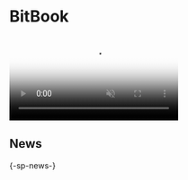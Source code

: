 # BitBook

<video controls autoplay loop muted poster="logo.gif">
  <source src="logo.mp4" type="video/mp4">
</video>

## News

{-sp-news-}
